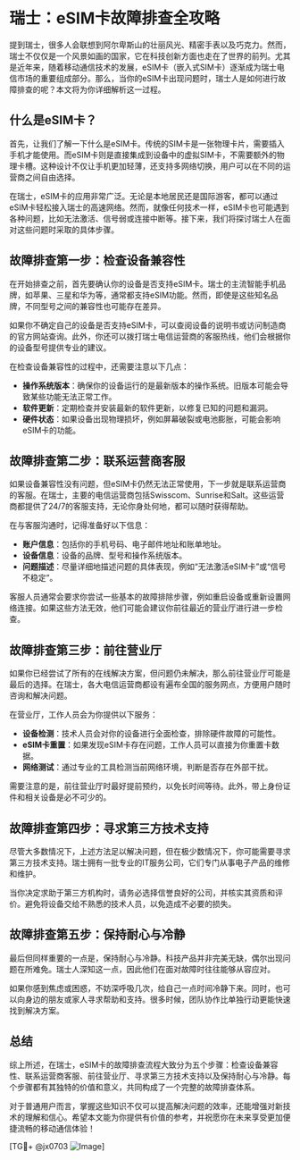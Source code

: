 # 瑞士：eSIM卡故障排查全攻略

提到瑞士，很多人会联想到阿尔卑斯山的壮丽风光、精密手表以及巧克力。然而，瑞士不仅仅是一个风景如画的国家，它在科技创新方面也走在了世界的前列。尤其是近年来，随着移动通信技术的发展，eSIM卡（嵌入式SIM卡）逐渐成为瑞士电信市场的重要组成部分。那么，当你的eSIM卡出现问题时，瑞士人是如何进行故障排查的呢？本文将为你详细解析这一过程。

## 什么是eSIM卡？

首先，让我们了解一下什么是eSIM卡。传统的SIM卡是一张物理卡片，需要插入手机才能使用。而eSIM卡则是直接集成到设备中的虚拟SIM卡，不需要额外的物理卡槽。这种设计不仅让手机更加轻薄，还支持多网络切换，用户可以在不同的运营商之间自由选择。

在瑞士，eSIM卡的应用非常广泛。无论是本地居民还是国际游客，都可以通过eSIM卡轻松接入瑞士的高速网络。然而，就像任何技术一样，eSIM卡也可能遇到各种问题，比如无法激活、信号弱或连接中断等。接下来，我们将探讨瑞士人在面对这些问题时采取的具体步骤。

## 故障排查第一步：检查设备兼容性

在开始排查之前，首先要确认你的设备是否支持eSIM卡。瑞士的主流智能手机品牌，如苹果、三星和华为等，通常都支持eSIM功能。然而，即使是这些知名品牌，不同型号之间的兼容性也可能存在差异。

如果你不确定自己的设备是否支持eSIM卡，可以查阅设备的说明书或访问制造商的官方网站查询。此外，你还可以拨打瑞士电信运营商的客服热线，他们会根据你的设备型号提供专业的建议。

在检查设备兼容性的过程中，还需要注意以下几点：

- **操作系统版本**：确保你的设备运行的是最新版本的操作系统。旧版本可能会导致某些功能无法正常工作。
- **软件更新**：定期检查并安装最新的软件更新，以修复已知的问题和漏洞。
- **硬件状态**：如果设备出现物理损坏，例如屏幕破裂或电池膨胀，可能会影响eSIM卡的功能。

## 故障排查第二步：联系运营商客服

如果设备兼容性没有问题，但eSIM卡仍然无法正常使用，下一步就是联系运营商的客服。在瑞士，主要的电信运营商包括Swisscom、Sunrise和Salt。这些运营商都提供了24/7的客服支持，无论你身处何地，都可以随时获得帮助。

在与客服沟通时，记得准备好以下信息：

- **账户信息**：包括你的手机号码、电子邮件地址和账单地址。
- **设备信息**：设备的品牌、型号和操作系统版本。
- **问题描述**：尽量详细地描述问题的具体表现，例如“无法激活eSIM卡”或“信号不稳定”。

客服人员通常会要求你尝试一些基本的故障排除步骤，例如重启设备或重新设置网络连接。如果这些方法无效，他们可能会建议你前往最近的营业厅进行进一步检查。

## 故障排查第三步：前往营业厅

如果你已经尝试了所有的在线解决方案，但问题仍未解决，那么前往营业厅可能是最后的选择。在瑞士，各大电信运营商都设有遍布全国的服务网点，方便用户随时咨询和解决问题。

在营业厅，工作人员会为你提供以下服务：

- **设备检测**：技术人员会对你的设备进行全面检查，排除硬件故障的可能性。
- **eSIM卡重置**：如果发现eSIM卡存在问题，工作人员可以直接为你重置卡数据。
- **网络测试**：通过专业的工具检测当前网络环境，判断是否存在外部干扰。

需要注意的是，前往营业厅时最好提前预约，以免长时间等待。此外，带上身份证件和相关设备是必不可少的。

## 故障排查第四步：寻求第三方技术支持

尽管大多数情况下，上述方法足以解决问题，但在极少数情况下，你可能需要寻求第三方技术支持。瑞士拥有一批专业的IT服务公司，它们专门从事电子产品的维修和维护。

当你决定求助于第三方机构时，请务必选择信誉良好的公司，并核实其资质和评价。避免将设备交给不熟悉的技术人员，以免造成不必要的损失。

## 故障排查第五步：保持耐心与冷静

最后但同样重要的一点是，保持耐心与冷静。科技产品并非完美无缺，偶尔出现问题在所难免。瑞士人深知这一点，因此他们在面对故障时往往能够从容应对。

如果你感到焦虑或困惑，不妨深呼吸几次，给自己一点时间冷静下来。同时，也可以向身边的朋友或家人寻求帮助和支持。很多时候，团队协作比单独行动更能快速找到解决方案。

## 总结

综上所述，在瑞士，eSIM卡的故障排查流程大致分为五个步骤：检查设备兼容性、联系运营商客服、前往营业厅、寻求第三方技术支持以及保持耐心与冷静。每个步骤都有其独特的价值和意义，共同构成了一个完整的故障排查体系。

对于普通用户而言，掌握这些知识不仅可以提高解决问题的效率，还能增强对新技术的理解和信心。希望本文能为你提供有价值的参考，并祝愿你在未来享受更加便捷流畅的移动通信体验！

[TG💪+ @jx0703 ![Image](https://github.com/user-attachments/assets/dbca1d08-cadb-493c-b0ec-ad6f7a83f270)]